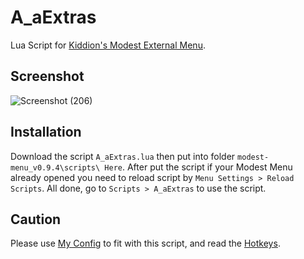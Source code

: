 # A_aExtras
Lua Script for [Kiddion's Modest External Menu](https://www.unknowncheats.me/forum/grand-theft-auto-v/497052-kiddions-modest-external-menu-thread-3-a.html).

## Screenshot
![Screenshot (206)](https://user-images.githubusercontent.com/73638429/188130503-a41e1d13-3056-4b46-8c2a-5b617781219b.png)

## Installation
Download the script `A_aExtras.lua` then put into folder `modest-menu_v0.9.4\scripts\ Here`. After put the script if your Modest Menu already opened you need to reload script by `Menu Settings > Reload Scripts`. All done, go to `Scripts > A_aExtras` to use the script.

## Caution
Please use [My Config](https://github.com/boncabee/config-modest-menu) to fit with this script, and read the [Hotkeys](https://github.com/boncabee/config-modest-menu#hotkey).
